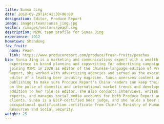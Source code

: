 ```yaml
---
title: Sunsa Jing
date: 2018-09-29T14:41:38+06:00
designation: Editor, Produce Report
image: images/team/sunsa_jing.jpg
vector: /images/vectors/peach.svg
description: MZMC team profile for Sunsa Jing
experience: 2012
hometown: Shandong
fav_fruit:
  name: Peach
  link: https://www.producereport.com/produce/fresh-fruits/peaches
bio: Sunsa Jing is a marketing and communications expert with a wealth of
  experience in brand planning and copywriting for advertising campaigns. Before
  joining MZMC in 2020 as editor of the Chinese-language edition of Produce
  Report, she worked with advertizing agencies and served as the executive
  editor of a leading beer industry magazine. Sunsa oversees content and
  publishing to make sure Produce Report's China readers can keep their finger
  on the pulse of domestic and international market trends and developments. In
  addition to her role as editor, she also conducts interviews, writes news
  reports, and manages social media accounts for both Produce Report and MZMC
  clients. Sunsa is a BJCP-certified beer judge, and she holds a beer sommelier
  occupational qualification certificate from China’s Ministry of Human
  Resources and Social Security.
weight: 25
---
```


